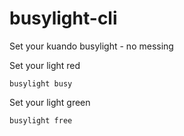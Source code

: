 # busylight-cli

Set your kuando busylight - no messing

Set your light red
```
busylight busy
```

Set your light green
```
busylight free
```
